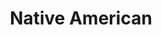 ---
pid: MX96
title: Native American
location_transcription: City Hall
zipcode: '19143'
outside_phl: 
neighborhood: University City
age: '48'
age_range: 40-49
instagram: 
image_file_name: MX_96.jpg
proposal_transcription: A statue of a native American man, with a poem enscribed on
  him.
topic: Art,Inclusivity,Native Americans
topic_summary: 0, 0, 0
type: Sculpture Statue
keywords_other: poem, poetry, native
credit: 
image_labels: 
twitter: 
facebook: 
permalink: "/monuments/mx96/"
layout: item-page
---